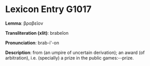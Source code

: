 # Lexicon Entry G1017

**Lemma**: βραβεῖον

**Transliteration (xlit)**: brabeîon

**Pronunciation**: brab-i'-on

**Description**:
from  (an umpire of uncertain derivation); an award (of arbitration), i.e. (specially) a prize in the public games:--prize.
